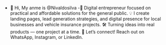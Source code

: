 - 👋 Hi, My anme is  @Nivaldosilva
-🚀 Digital entrepreneur focused on practical and affordable solutions for the general public.
💡 I create landing pages, lead generation strategies, and digital presence for local businesses and vehicle insurance projects.
🛠️ Turning ideas into real products — one project at a time.
📩 Let’s connect! Reach out on WhatsApp, Instagram, or LinkedIn.
<!---
Nivaldosilva01/Nivaldosilva01 is a ✨ special ✨ repository because its `README.md` (this file) appears on your GitHub profile.
You can click the Preview link to take a look at your changes.
--->
